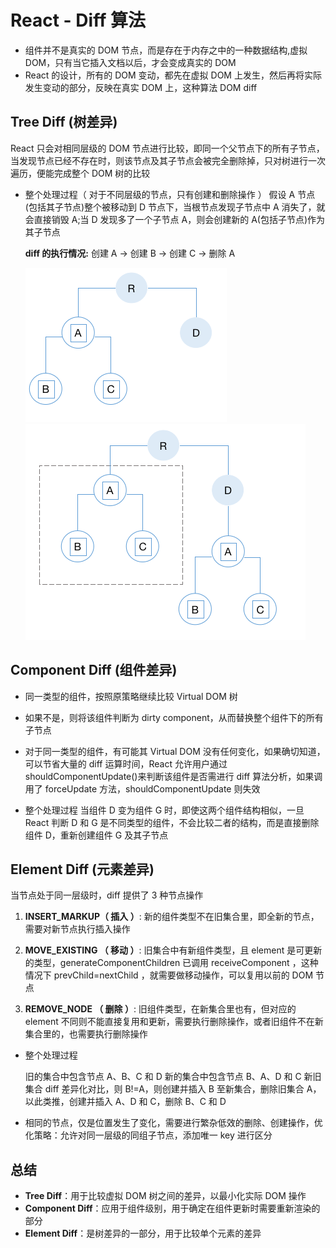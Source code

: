 # React - Diff 算法

* 组件并不是真实的 DOM 节点，而是存在于内存之中的一种数据结构,虚拟 DOM，只有当它插入文档以后，才会变成真实的 DOM     
* React 的设计，所有的 DOM 变动，都先在虚拟 DOM 上发生，然后再将实际发生变动的部分，反映在真实 DOM 上，这种算法 DOM diff

## **Tree Diff (树差异)**
   React 只会对相同层级的 DOM 节点进行比较，即同一个父节点下的所有子节点，当发现节点已经不存在时，则该节点及其子节点会被完全删除掉，只对树进行一次遍历，便能完成整个 DOM 树的比较

   - 整个处理过程（ 对于不同层级的节点，只有创建和删除操作 ）
     假设 A 节点(包括其子节点)整个被移动到 D 节点下，当根节点发现子节点中 A 消失了，就会直接销毁 A;当 D 发现多了一个子节点 A，则会创建新的 A(包括子节点)作为其子节点
      
     **diff 的执行情况:** 创建 A → 创建 B → 创建 C → 删除 A
     
     ![Tree diff](image.png)       ![Tree diff delete](image-1.png)

## **Component Diff (组件差异)**

- 同一类型的组件，按照原策略继续比较 Virtual DOM 树

- 如果不是，则将该组件判断为 dirty component，从而替换整个组件下的所有子节点

- 对于同一类型的组件，有可能其 Virtual DOM 没有任何变化，如果确切知道，可以节省大量的 diff 运算时间，React 允许用户通过 shouldComponentUpdate()来判断该组件是否需进行 diff 算法分析，如果调用了 forceUpdate 方法，shouldComponentUpdate 则失效

- 整个处理过程
  当组件 D 变为组件 G 时，即使这两个组件结构相似，一旦 React 判断 D 和 G 是不同类型的组件，不会比较二者的结构，而是直接删除组件 D，重新创建组件 G 及其子节点

## **Element Diff (元素差异)**

当节点处于同一层级时，diff 提供了 3 种节点操作

1. **INSERT_MARKUP（ 插入 ）**: 新的组件类型不在旧集合里，即全新的节点，需要对新节点执行插入操作

2. **MOVE_EXISTING （ 移动 ）**: 旧集合中有新组件类型，且 element 是可更新的类型，generateComponentChildren 已调用 receiveComponent ，这种情况下 prevChild=nextChild ，就需要做移动操作，可以复用以前的 DOM 节点

3. **REMOVE_NODE （ 删除 ）**: 旧组件类型，在新集合里也有，但对应的 element 不同则不能直接复用和更新，需要执行删除操作，或者旧组件不在新集合里的，也需要执行删除操作

- 整个处理过程

  旧的集合中包含节点 A、B、C 和 D
  新的集合中包含节点 B、A、D 和 C
  新旧集合 diff 差异化对比，则 B!=A，则创建并插入 B 至新集合，删除旧集合 A， 以此类推，创建并插入 A、D 和 C，删除 B、C 和 D

- 相同的节点，仅是位置发生了变化，需要进行繁杂低效的删除、创建操作，优化策略：允许对同一层级的同组子节点，添加唯一 key 进行区分

## 总结

- **Tree Diff**：用于比较虚拟 DOM 树之间的差异，以最小化实际 DOM 操作
- **Component Diff**：应用于组件级别，用于确定在组件更新时需要重新渲染的部分
- **Element Diff**：是树差异的一部分，用于比较单个元素的差异
